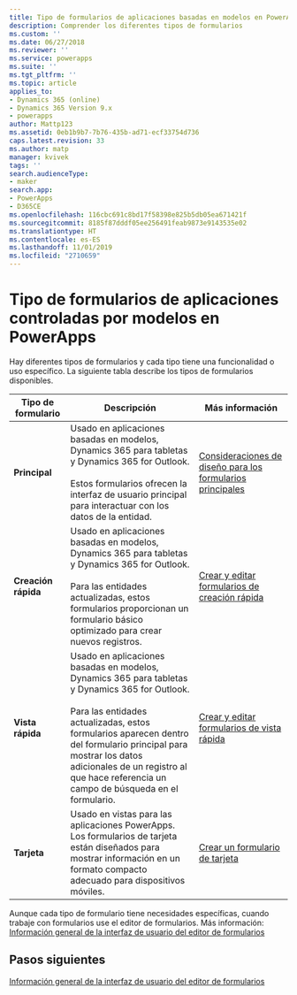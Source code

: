 ```yaml
---
title: Tipo de formularios de aplicaciones basadas en modelos en PowerApps | MicrosoftDocs
description: Comprender los diferentes tipos de formularios
ms.custom: ''
ms.date: 06/27/2018
ms.reviewer: ''
ms.service: powerapps
ms.suite: ''
ms.tgt_pltfrm: ''
ms.topic: article
applies_to:
- Dynamics 365 (online)
- Dynamics 365 Version 9.x
- powerapps
author: Mattp123
ms.assetid: 0eb1b9b7-7b76-435b-ad71-ecf33754d736
caps.latest.revision: 33
ms.author: matp
manager: kvivek
tags: ''
search.audienceType:
- maker
search.app:
- PowerApps
- D365CE
ms.openlocfilehash: 116cbc691c8bd17f58398e825b5db05ea671421f
ms.sourcegitcommit: 8185f87dddf05ee256491feab9873e9143535e02
ms.translationtype: HT
ms.contentlocale: es-ES
ms.lasthandoff: 11/01/2019
ms.locfileid: "2710659"
---
```

# <a name="type-of-model-driven-app-forms-in-powerapps"></a>Tipo de formularios de aplicaciones controladas por modelos en PowerApps

 Hay diferentes tipos de formularios y cada tipo tiene una funcionalidad o uso específico. La siguiente tabla describe los tipos de formularios disponibles.  
  
|Tipo de formulario|Descripción|Más información|  
|---------------|-----------------|-----------------|  
|**Principal**|Usado en aplicaciones basadas en modelos, Dynamics 365 para tabletas y Dynamics 365 for Outlook.<br /><br /> Estos formularios ofrecen la interfaz de usuario principal para interactuar con los datos de la entidad.|[Consideraciones de diseño para los formularios principales](design-considerations-main-forms.md)|    
|**Creación rápida**|Usado en aplicaciones basadas en modelos, Dynamics 365 para tabletas y Dynamics 365 for Outlook.<br /><br /> Para las entidades actualizadas, estos formularios proporcionan un formulario básico optimizado para crear nuevos registros.|[Crear y editar formularios de creación rápida](create-edit-quick-view-forms.md) |  
|**Vista rápida**|Usado en aplicaciones basadas en modelos, Dynamics 365 para tabletas y Dynamics 365 for Outlook.<br /><br /> Para las entidades actualizadas, estos formularios aparecen dentro del formulario principal para mostrar los datos adicionales de un registro al que hace referencia un campo de búsqueda en el formulario.|[Crear y editar formularios de vista rápida](create-edit-quick-view-forms.md)|  
|**Tarjeta** | Usado en vistas para las aplicaciones PowerApps. Los formularios de tarjeta están diseñados para mostrar información en un formato compacto adecuado para dispositivos móviles. | [Crear un formulario de tarjeta](create-card-forms.md) |

Aunque cada tipo de formulario tiene necesidades específicas, cuando trabaje con formularios use el editor de formularios. Más información: [Información general de la interfaz de usuario del editor de formularios](form-editor-user-interface-legacy.md)


## <a name="next-steps"></a>Pasos siguientes

[Información general de la interfaz de usuario del editor de formularios](form-editor-user-interface-legacy.md)
